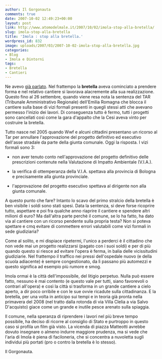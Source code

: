 ```yaml
---
author: Il Gorgonauta
comments: true
date: 2007-10-02 12:49:23+00:00
layout: post
link: http://www.atomodelmale.it/2007/10/02/imola-stop-alla-bretella/
slug: imola-stop-alla-bretella
title: 'Imola : stop alla bretella.'
wordpress_id: 832
image: uploads/2007/03/2007-10-02-imola-stop-alla-bretella.jpg
categories:
- Blog
- Imola e Dintorni
tags:
- Bretella
- Cantieri
---
```


Ne avevo [già parlato](/2007/03/14/imola-una-citta-in-fermento.html). Nel frattempo la **bretella** aveva cominciato a prendere forma e nel relativo cantiere si lavorava alacremente alla sua realizzazione. Questo fino al 26 settembre, quando viene resa nota la sentenza del TAR (Tribunale Amministrativo Regionale) dell'Emilia Romagna che blocca il cantiere sulla base di vizi formali presenti in quegli stessi atti che avevano permesso l'inizio dei lavori. Di conseguenza tutto è fermo, tutti i progetti sono cancellati così come la gara d'appalto che la Cesi aveva vinto per costruire la bretella.

Tutto nasce nel 2005 quando Wwf e alcuni cittadini presentano un ricorso al Tar per annullare l'approvazione del progetto definitivo ed esecutivo dell'asse stradale da parte della giunta comunale. Oggi la risposta. I vizi formali sono 3:

	
  * non aver tenuto conto nell'approvazione del progetto definitivo delle prescrizioni contenute nella Valutazione di Impatto Ambientale (V.I.A.).

	
  * la verifica di ottemperanza della V.I.A. spettava alla provincia di Bologna e precisamente alla giunta provinciale.

	
  * l'approvazione del progetto esecutivo spettava al dirigente non alla giunta comunale.

A questo punto che fare? Intanto lo scavo del primo stralcio della bretella è ben visibile i soldi sono stati spesi. Data la sentenza, si deve forse ricoprire tutto, aspettare e poi fra qualche anno riaprire il cantiere e spendere altri milioni di euro? Ma dall'altra parte perchè il comune, se lo ha fatto, ha dato via al cantiere con un ricorso pendente sulla propria testa? Non si poteva spettare e cmq evitare di commettere errori valutabili come vizi formali in sede giudiziaria?

Come al solito, e mi dispiace ripetermi, l'unico a perderci è il cittadino che non vede mai un progetto realizzarsi (pagato con i suoi soldi) e per di più quando questo si riesce ad evitare l'opera è ferma, in balia delle vicissitudini giudiziarie. Nel frattempo il traffico nei pressi dell'ospedale nuovo (e della scuola adiacente) è sempre congestionato, da lì passano più automezzi e questo significa ad esempio più rumore e smog.

Imola ormai è la città dell'impossibile, del litigio perpetuo. Nulla può essere fatto, nessuno è mai contento (e questo vale per tutti, siano favorevoli o contrari all'opera) e così la città si trasforma in un grande cantiere a cielo aperto, a dir poco orribile e con le sue ovvie ricadute sulla cittadinanza. E la bretella, per una volta in anticipo sui tempi e in teoria già pronta nella primavera del 2008 (nel tratto dalla rotonda di via Villa Clelia a via Salvo D'acquisto) giace come un grande e inutile pesce arenato sulla spiaggia.

Il comune, nella speranza di riprendere i lavori nel più breve tempo possibile, ha deciso di ricorre al consiglio di Stato e purtroppo in questo caso si profila un film già visto. La vicenda di piazza Matteotti avrebbe dovuto insegnare o almeno indurre maggiore prudenza, ma si vede che l'aria di Imola è piena di faciloneria, che si concentra a nuvoletta sugli individui più portati (pro o contro la bretella è lo stesso).

Il Gorgonauta.
